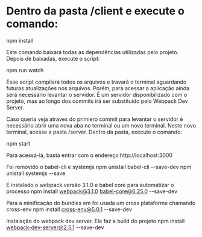 # Dentro da pasta /client e execute o comando:

  npm install

Este comando baixará todas as dependências utilizadas pelo projeto. Depois de baixadas, execute o script:

  npm run watch

Esse script compilará todos os arquivos e travará o terminal aguardando futuras atualizações nos arquivos. Porém, para acessar a aplicação ainda será necessário levantar o servidor. É um servidor disponibilizado com o projeto, mas ao longo dos commits irá ser substituído pelo Webpack Dev Server.

Caso queria veja atraves do primiero commit para levantar o servidor é necessário abrir uma nova aba no terminal ou um novo terminal. Neste novo terminal, acesse a pasta /server. Dentro da pasta, execute o comando:

  npm start

Para acessá-la, basta entrar com o endereço http://localhost:3000

Foi removido o babel-cli e systemjs
  npm unistall babel-cli --save-dev
  npm unistall systemjs --save

E instalado o webpack versão 3.1.0 e babel core para automatizar o processo
npm install webpack@3.1.0 babel-core@6.25.0 --save-dev

Para a minificação do bundles em foi usada um cross plataforme chamando cross-env
  npm install cross-env@5.0.1 --save-dev

Instalação do webpack dev server. Ele faz a build do projeto
  npm install webpack-dev-server@2.5.1 --save-dev  